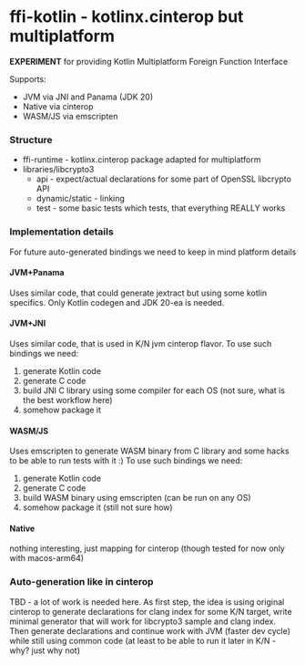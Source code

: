 # ffi-kotlin - kotlinx.cinterop but multiplatform

**EXPERIMENT** for providing Kotlin Multiplatform Foreign Function Interface

Supports:

* JVM via JNI and Panama (JDK 20)
* Native via cinterop
* WASM/JS via emscripten

### Structure

* ffi-runtime - kotlinx.cinterop package adapted for multiplatform
* libraries/libcrypto3
    * api - expect/actual declarations for some part of OpenSSL libcrypto API
    * dynamic/static - linking
    * test - some basic tests which tests, that everything REALLY works

### Implementation details

For future auto-generated bindings we need to keep in mind platform details

#### JVM+Panama

Uses similar code, that could generate jextract but using some kotlin specifics.
Only Kotlin codegen and JDK 20-ea is needed.

#### JVM+JNI

Uses similar code, that is used in K/N jvm cinterop flavor.
To use such bindings we need:

1. generate Kotlin code
2. generate C code
3. build JNI C library using some compiler for each OS (not sure, what is the best workflow here)
4. somehow package it

#### WASM/JS

Uses emscripten to generate WASM binary from C library
and some hacks to be able to run tests with it :)
To use such bindings we need:

1. generate Kotlin code
2. generate C code
3. build WASM binary using emscripten (can be run on any OS)
4. somehow package it (still not sure how)

#### Native

nothing interesting, just mapping for cinterop (though tested for now only with macos-arm64)

### Auto-generation like in cinterop

TBD - a lot of work is needed here.
As first step, the idea is using original cinterop to generate declarations for clang index for some K/N target,
write minimal generator that will work for libcrypto3 sample and clang index.
Then generate declarations and continue work with JVM (faster dev cycle) while still using common code
(at least to be able to run it later in K/N - why? just why not)
